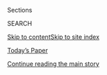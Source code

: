 <div id="app">

<div>

<div class="NYTAppHideMasthead css-1r6wvpq e1suatyy0">

<div class="section css-ui9rw0 e1suatyy2">

<div class="css-eph4ug er09x8g0">

<div class="css-6n7j50">

</div>

<span class="css-1dv1kvn">Sections</span>

<div class="css-10488qs">

<span class="css-1dv1kvn">SEARCH</span>

</div>

[Skip to content](#site-content)[Skip to site
index](#site-index)

</div>

<div class="css-10698na e1huz5gh0">

</div>

</div>

<div id="masthead-bar-one" class="section hasLinks css-15hmgas e1csuq9d3">

<div class="css-uqyvli e1csuq9d0">

</div>

<div class="css-1uqjmks e1csuq9d1">

</div>

<div class="css-9e9ivx">

[](https://myaccount.nytimes3xbfgragh.onion/auth/login?response_type=cookie&client_id=vi)

</div>

<div class="css-1bvtpon e1csuq9d2">

[Today’s Paper](https://www.nytimes3xbfgragh.onion/section/todayspaper)

</div>

</div>

</div>

</div>

<div data-aria-hidden="false">

<div id="site-content" data-role="main">

<div id="top-wrapper" class="css-15p45cc eaca97t0" type="top">

<div id="top-slug" class="css-19x0jxb eaca97t1" hidden="">

Advertisement

</div>

[Continue reading the main
story](#after-top)

<div class="ad top-wrapper" style="text-align:center;height:100%;display:block;min-height:90px">

<div id="top" class="place-ad" data-position="top" data-size-key="top">

</div>

</div>

<div id="after-top">

</div>

</div>

<div id="byline" class="section css-15h4p1b e9abtgs0">

<div class="css-1j21atc e1svk9qx1">

<div class="css-nfcc9b e1svk9qx3">

<div class="css-cnx41t">

![Portrait of Noah
Weiland](https://static01.graylady3jvrrxbe.onion/images/2019/07/23/reader-center/author-noah-weiland/author-noah-weiland-thumbLarge.png)

</div>

<div class="css-vl9dhg e1svk9qx5">

<div class="css-1nrhkj6 e1svk9qx6">

# Noah Weiland

</div>

## <span></span>

Noah Weiland is a reporter in the Washington bureau of The New York
Times, covering health care. He was raised in East Lansing, Michigan and
graduated from the University of Chicago.

</div>

</div>

</div>

<div>

<div id="mid1-wrapper" class="css-1mn4oms eaca97t0" type="rank">

<div id="mid1-slug" class="css-1tag3rd eaca97t1">

Advertisement

</div>

[Continue reading the main
story](#after-mid1)

<div id="mid1" class="ad mid1-wrapper" style="text-align:center;height:100%;display:block">

</div>

<div id="after-mid1">

</div>

</div>

</div>

<div class="css-185go5a e1o5byef0">

<div class="css-15cbhtu">

  - [Latest](#stream-panel)
  - <span class="css-6n7j50">Search</span>
    <div class="control">
    <div class="label-container css-1dv1kvn">
    Search
    </div>
    <div class="css-wm4t3d">
    **<span id="clear-search-input" class="css-1dv1kvn">Clear this text
    input</span>
    </div>
    </div>
    <span class="css-1iovbfw"></span>

<div id="stream-panel" class="section css-8msx5b e1jz0cab1">

<div class="css-13mho3u">

1.  
    
    <div class="css-1cp3ece">
    
    <div class="css-1l4spti">
    
    [](/2020/08/02/us/politics/coronavirus-vaccine.html)
    
    <div class="css-79elbk">
    
    ![](https://static01.graylady3jvrrxbe.onion/images/2020/08/02/us/politics/02dc-virus-vaccine-trump/02dc-virus-vaccine-trump-thumbWide.jpg?quality=75&auto=webp&disable=upscale)
    
    </div>
    
    ## Scientists Worry About Political Influence Over Coronavirus Vaccine Project
    
    Operation Warp Speed has moved along at a rapid clip. But some
    people involved in the process fear pressure to deliver an October
    surprise for President Trump.
    
    <div class="css-1nqbnmb ea5icrr0">
    
    By <span class="css-1n7hynb">Sharon LaFraniere, Katie Thomas, Noah
    Weiland, Peter Baker <span>and</span> Annie
    Karni</span>
    
    </div>
    
    </div>
    
    <div class="css-1lc2l26 e1xfvim33">
    
    </div>
    
    </div>

2.  
    
    <div class="css-1cp3ece">
    
    <div class="css-1l4spti">
    
    [](/2020/07/27/us/politics/trump-yankees-fauci.html)
    
    <div class="css-79elbk">
    
    ![](https://static01.graylady3jvrrxbe.onion/images/2020/07/27/us/politics/27dc-trumpyankees/27dc-trumpyankees-thumbWide.jpg?quality=75&auto=webp&disable=upscale)
    
    </div>
    
    ## Trump Announced, Then Canceled, a Yankees Pitch. Both Came as a Surprise.
    
    The president’s announcement that he would pitch at Yankee Stadium
    on Aug. 15 startled the team’s officials, who had not scheduled such
    an event.
    
    <div class="css-1nqbnmb ea5icrr0">
    
    By <span class="css-1n7hynb">Katie Rogers <span>and</span> Noah
    Weiland</span>
    
    </div>
    
    </div>
    
    <div class="css-1lc2l26 e1xfvim33">
    
    </div>
    
    </div>

3.  
    
    <div class="css-1cp3ece">
    
    <div class="css-1l4spti">
    
    [](/2020/07/24/us/politics/trump-drug-prices-coronavirus.html)
    
    <div class="css-79elbk">
    
    ![](https://static01.graylady3jvrrxbe.onion/images/2020/08/23/us/politics/23dc-virus-drugprices/merlin_174915654_c7a3e9eb-7663-4f44-8f43-780e9928cf2e-thumbWide.jpg?quality=75&auto=webp&disable=upscale)
    
    </div>
    
    ## As He Woos Drugmakers on Virus, Trump Demands Drug Price Controls
    
    President Trump is trying to revive a 2016 campaign promise to
    control the rising price of medicines, but new executive orders are
    coming when he needs drugmakers to deliver coronavirus treatments.
    
    <div class="css-1nqbnmb ea5icrr0">
    
    By <span class="css-1n7hynb">Margot Sanger-Katz, Noah Weiland
    <span>and</span> Katie
    Thomas</span>
    
    </div>
    
    </div>
    
    <div class="css-1lc2l26 e1xfvim33">
    
    </div>
    
    </div>

4.  
    
    <div class="css-1cp3ece">
    
    <div class="css-1l4spti">
    
    [](/2020/07/22/us/politics/pfizer-coronavirus-vaccine.html)
    
    <div class="css-79elbk">
    
    ![](https://static01.graylady3jvrrxbe.onion/images/2020/07/22/us/politics/22dc-virus-vaccine/22dc-virus-vaccine-thumbWide.jpg?quality=75&auto=webp&disable=upscale)
    
    </div>
    
    ## Pfizer Gets $1.95 Billion to Produce Coronavirus Vaccine by Year’s End
    
    Two pharmaceutical companies announced a nearly $2 billion contract
    for 600 million doses of a vaccine, with the first 100 million
    promised before the end of the year.
    
    <div class="css-1nqbnmb ea5icrr0">
    
    By <span class="css-1n7hynb">Noah Weiland, Denise Grady
    <span>and</span> David E.
    Sanger</span>
    
    </div>
    
    </div>
    
    <div class="css-1lc2l26 e1xfvim33">
    
    </div>
    
    </div>

5.  
    
    <div class="css-1cp3ece">
    
    <div class="css-1l4spti">
    
    [](/2020/07/21/us/politics/jerome-adams-surgeon-general-trump-coronavirus.html)
    
    <div class="css-79elbk">
    
    ![](https://static01.graylady3jvrrxbe.onion/images/2020/07/20/us/politics/20dc-virus-adams1/20dc-virus-adams1-thumbWide.jpg?quality=75&auto=webp&disable=upscale)
    
    </div>
    
    ## Facing ‘a Lot of Blowback,’ Trump’s Surgeon General Steps Up
    
    Dr. Jerome Adams is poised to take on a more prominent role in the
    Trump administration’s coronavirus response. Are his bosses willing
    to back him?
    
    <div class="css-1nqbnmb ea5icrr0">
    
    By <span class="css-1n7hynb">Sheryl Gay Stolberg <span>and</span>
    Noah
    Weiland</span>
    
    </div>
    
    </div>
    
    <div class="css-1lc2l26 e1xfvim33">
    
    </div>
    
    </div>

6.  
    
    <div class="css-1cp3ece">
    
    <div class="css-1l4spti">
    
    [](/2020/07/18/us/politics/trump-coronavirus-response-failure-leadership.html)
    
    <div class="css-79elbk">
    
    ![](https://static01.graylady3jvrrxbe.onion/images/2020/07/18/us/politics/18dc-virus-reconstruct1/merlin_174575826_5ad4eed3-8b2b-4c14-9421-dded152c4852-thumbWide.jpg?quality=75&auto=webp&disable=upscale)
    
    </div>
    
    ## Inside Trump’s Failure: The Rush to Abandon Leadership Role on the Virus
    
    The roots of the nation’s current inability to control the pandemic
    can be traced to mid-April, when the White House embraced overly
    rosy projections to proclaim victory and move on.
    
    <div class="css-1nqbnmb ea5icrr0">
    
    By <span class="css-1n7hynb">Michael D. Shear, Noah Weiland, Eric
    Lipton, Maggie Haberman <span>and</span> David E.
    Sanger</span>
    
    </div>
    
    </div>
    
    <div class="css-1lc2l26 e1xfvim33">
    
    </div>
    
    </div>

7.  
    
    <div class="css-1cp3ece">
    
    <div class="css-1l4spti">
    
    [](/2020/07/17/us/politics/medicare-agency-inspector-general.html)
    
    <div class="css-79elbk">
    
    ![](https://static01.graylady3jvrrxbe.onion/images/2020/07/17/us/politics/17dc-verma/merlin_171380025_42c33401-6cb0-4c44-80f4-dc622b20112d-thumbWide.jpg?quality=75&auto=webp&disable=upscale)
    
    </div>
    
    ## Watchdog Faults Medicare Agency’s Use of Communications Contractors
    
    An inspector general’s audit said the Centers for Medicare and
    Medicaid Service used communications contractors for work that
    should have been performed by public servants.
    
    <div class="css-1nqbnmb ea5icrr0">
    
    By <span class="css-1n7hynb">Margot Sanger-Katz <span>and</span>
    Noah
    Weiland</span>
    
    </div>
    
    </div>
    
    <div class="css-1lc2l26 e1xfvim33">
    
    </div>
    
    </div>

8.  
    
    <div class="css-1cp3ece">
    
    <div class="css-1l4spti">
    
    [](/2020/07/15/us/politics/vaccine-Slaoui-coronavirus-trump.html)
    
    <div class="css-79elbk">
    
    ![](https://static01.graylady3jvrrxbe.onion/images/2020/07/15/us/politics/15dc-virus-warpspeed/merlin_172536735_e9d95f09-d49e-48b0-9a1c-179a05885efb-thumbWide.jpg?quality=75&auto=webp&disable=upscale)
    
    </div>
    
    ## Chief Vaccine Scientist Will Not Be Forced to Disclose Pharmaceutical Stocks
    
    Dr. Moncef Slaoui, the chief adviser for the Trump administration’s
    coronavirus vaccine program, can remain a government contractor,
    thus shielding him from disclosure rules.
    
    <div class="css-1nqbnmb ea5icrr0">
    
    By <span class="css-1n7hynb">Noah
    Weiland</span>
    
    </div>
    
    </div>
    
    <div class="css-1lc2l26 e1xfvim33">
    
    </div>
    
    </div>

9.  
    
    <div class="css-1cp3ece">
    
    <div class="css-1l4spti">
    
    [](/2020/07/13/us/politics/fauci-trump-coronavirus.html)
    
    <div class="css-79elbk">
    
    ![](https://static01.graylady3jvrrxbe.onion/images/2020/07/13/us/politics/13dc-virus-fauci/merlin_171696780_ed9e8a48-95c8-4311-b8f3-43192400a8e8-thumbWide.jpg?quality=75&auto=webp&disable=upscale)
    
    </div>
    
    ## Fauci Back at the White House, a Day After Trump Aides Tried to Undermine Him
    
    The visit underscored a reality for both the president and his most
    prominent coronavirus adviser: They are stuck with each other.
    
    <div class="css-1nqbnmb ea5icrr0">
    
    By <span class="css-1n7hynb">Michael D. Shear <span>and</span> Noah
    Weiland</span>
    
    </div>
    
    </div>
    
    <div class="css-1lc2l26 e1xfvim33">
    
    </div>
    
    </div>

10. 
    
    <div class="css-1cp3ece">
    
    <div class="css-1l4spti">
    
    [](/2020/07/08/us/politics/coronavirus-tulsa-trump-rally.html)
    
    <div class="css-79elbk">
    
    ![](https://static01.graylady3jvrrxbe.onion/images/2020/07/08/multimedia/08virus-tulsa-health/merlin_173763288_19b0b218-eb9d-40de-b8c8-9d69ca87abfb-thumbWide.jpg?quality=75&auto=webp&disable=upscale)
    
    </div>
    
    ## Coronavirus Surge in Tulsa ‘More Than Likely’ Linked to Trump Rally
    
    Dr. Bruce Dart, the director of the Tulsa Health Department, said
    Tulsa County had reported nearly 500 new cases of Covid-19 in the
    past two days.
    
    <div class="css-1nqbnmb ea5icrr0">
    
    By <span class="css-1n7hynb">Maggie Astor <span>and</span> Noah
    Weiland</span>
    
    </div>
    
    </div>
    
    <div class="css-1lc2l26 e1xfvim33">
    
    </div>
    
    </div>

<div class="css-13mho3u">

<div class="css-1t62hi8">

<div class="css-1stvaey">

Show
More

<div>

<div style="border:0;clip:rect(0 0 0 0);height:1px;margin:-1px;overflow:hidden;white-space:nowrap;padding:0;width:1px;position:absolute" data-role="log" data-aria-live="assertive">

</div>

<div style="border:0;clip:rect(0 0 0 0);height:1px;margin:-1px;overflow:hidden;white-space:nowrap;padding:0;width:1px;position:absolute" data-role="log" data-aria-live="assertive">

</div>

<div style="border:0;clip:rect(0 0 0 0);height:1px;margin:-1px;overflow:hidden;white-space:nowrap;padding:0;width:1px;position:absolute" data-role="log" data-aria-live="polite">

</div>

<div style="border:0;clip:rect(0 0 0 0);height:1px;margin:-1px;overflow:hidden;white-space:nowrap;padding:0;width:1px;position:absolute" data-role="log" data-aria-live="polite">

</div>

</div>

</div>

</div>

</div>

</div>

<div class="css-g6hk37 supplemental">

<div id="mid2-wrapper" class="css-10wkyv7 eaca97t0" type="lede">

<div id="mid2-slug" class="css-1tag3rd eaca97t1">

Advertisement

</div>

[Continue reading the main
story](#after-mid2)

<div id="mid2" class="ad mid2-wrapper" style="text-align:center;height:100%;display:block;min-height:250px">

</div>

<div id="after-mid2">

</div>

</div>

## Follow Elsewhere

<div class="module-body">

  - [**<span data-aria-hidden="true">noahweiland</span><span class="css-1dv1kvn">twitter
    page for noahweiland</span>](https://twitter.com/noahweiland)

</div>

</div>

</div>

</div>

</div>

</div>

</div>

## Site Index

<div>

</div>

## Site Information Navigation

  - [© <span>2020</span> <span>The New York Times
    Company</span>](https://help.nytimes3xbfgragh.onion/hc/en-us/articles/115014792127-Copyright-notice)

<!-- end list -->

  - [NYTCo](https://www.nytco.com/)
  - [Contact
    Us](https://help.nytimes3xbfgragh.onion/hc/en-us/articles/115015385887-Contact-Us)
  - [Work with us](https://www.nytco.com/careers/)
  - [Advertise](https://nytmediakit.com/)
  - [T Brand Studio](http://www.tbrandstudio.com/)
  - [Your Ad
    Choices](https://www.nytimes3xbfgragh.onion/privacy/cookie-policy#how-do-i-manage-trackers)
  - [Privacy](https://www.nytimes3xbfgragh.onion/privacy)
  - [Terms of
    Service](https://help.nytimes3xbfgragh.onion/hc/en-us/articles/115014893428-Terms-of-service)
  - [Terms of
    Sale](https://help.nytimes3xbfgragh.onion/hc/en-us/articles/115014893968-Terms-of-sale)
  - [Site
    Map](https://spiderbites.nytimes3xbfgragh.onion)
  - [Help](https://help.nytimes3xbfgragh.onion/hc/en-us)
  - [Subscriptions](https://www.nytimes3xbfgragh.onion/subscription?campaignId=37WXW)

</div>

</div>
